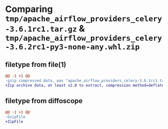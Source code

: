 # Comparing `tmp/apache_airflow_providers_celery-3.6.1rc1.tar.gz` & `tmp/apache_airflow_providers_celery-3.6.2rc1-py3-none-any.whl.zip`

## filetype from file(1)

```diff
@@ -1 +1 @@
-gzip compressed data, was "apache_airflow_providers_celery-3.6.1rc1.tar", last modified: Mon Mar  4 12:25:24 2024, max compression
+Zip archive data, at least v2.0 to extract, compression method=deflate
```

## filetype from diffoscope

```diff
@@ -1 +1 @@
-GzipFile
+ZipFile
```

